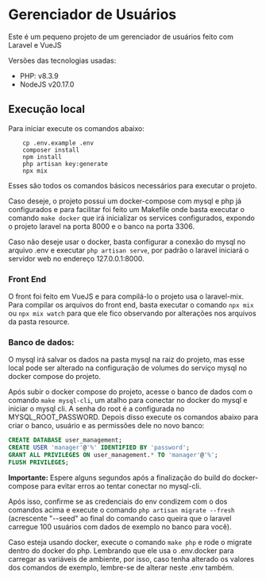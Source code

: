 # Gerenciador de Usuários

Este é um pequeno projeto de um gerenciador de usuários feito com Laravel e VueJS

Versões das tecnologias usadas:
* PHP: v8.3.9
* NodeJS v20.17.0

## Execução local

Para iniciar execute os comandos abaixo:

```shell
    cp .env.example .env
	composer install
	npm install
	php artisan key:generate
	npx mix
```

Esses são todos os comandos básicos necessários para executar o projeto.

Caso deseje, o projeto possui um docker-compose com mysql e php já configurados e para facilitar foi feito um Makefile onde basta executar o comando `make docker` que irá inicializar os services configurados, expondo o projeto laravel na porta 8000 e o banco na porta 3306.

Caso não deseje usar o docker, basta configurar a conexão do mysql no arquivo .env e executar `php artisan serve`, por padrão o laravel iniciará o servidor web no endereço 127.0.0.1:8000.

### Front End

O front foi feito em VueJS e para compilá-lo o projeto usa o laravel-mix. Para compilar os arquivos do front end, basta executar o comando `npx mix` ou `npx mix watch` para que ele fico observando por alterações nos arquivos da pasta resource.

### Banco de dados:

O mysql irá salvar os dados na pasta mysql na raiz do projeto, mas esse local pode ser alterado na configuração de volumes do serviço mysql no docker compose do projeto.

Após subir o docker compose do projeto, acesse o banco de dados com o comando `make mysql-cli`, um atalho para conectar no docker do mysql e iniciar o mysql cli. A senha do root é a configurada no MYSQL_ROOT_PASSWORD. Depois disso execute os comandos abaixo para criar o banco, usuário e as permissões dele no novo banco:

```sql
CREATE DATABASE user_management;
CREATE USER 'manager'@'%' IDENTIFIED BY 'password';
GRANT ALL PRIVILEGES ON user_management.* TO 'manager'@'%';
FLUSH PRIVILEGES;
```
**Importante:** Espere alguns segundos após a finalização do build do docker-compose para evitar erros ao tentar conectar no mysql-cli.

Após isso, confirme se as credenciais do env condizem com o dos comandos acima e execute o comando `php artisan migrate --fresh` (acrescente "--seed" ao final do comando caso queira que o laravel carregue 100 usuários com dados de exemplo no banco para você).

Caso esteja usando docker, execute o comando `make php` e rode o migrate dentro do docker do php. Lembrando que ele usa o .env.docker para carregar as variáveis de ambiente, por isso, caso tenha alterado os valores dos comandos de exemplo, lembre-se de alterar neste .env também.
